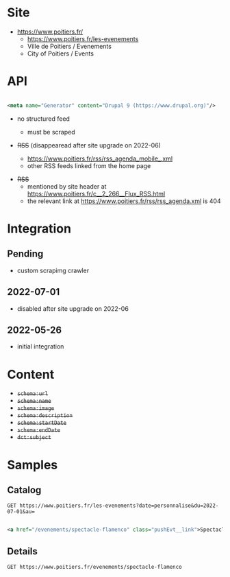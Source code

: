 # Site

* https://www.poitiers.fr/
    * https://www.poitiers.fr/les-evenements
    * Ville de Poitiers / Evenements
    * City of Poitiers / Events

# API

```xml

<meta name="Generator" content="Drupal 9 (https://www.drupal.org)"/>
```

* no structured feed
    * must be scraped

* ~~RSS~~ (disappearead after site upgrade on 2022-06)
    * https://www.poitiers.fr/rss/rss_agenda_mobile_.xml
    * other RSS feeds linked from the home page

- ~~RSS~~
    - mentioned by site header at https://www.poitiers.fr/c__2_266__Flux_RSS.html
    - the relevant link at https://www.poitiers.fr/rss/rss_agenda.xml is 404

# Integration

## Pending

* custom scrapimg crawler

## 2022-07-01

* disabled after site upgrade on 2022-06

## 2022-05-26

* initial integration

# Content

* ~~`schema:url`~~
* ~~`schema:name`~~
* ~~`schema:image`~~
* ~~`schema:description`~~
* ~~`schema:startDate`~~
* ~~`schema:endDate`~~
* ~~`dct:subject`~~

# Samples

## Catalog

```http
GET https://www.poitiers.fr/les-evenements?date=personnalise&du=2022-07-01&au=
```

```xml

<a href="/evenements/spectacle-flamenco" class="pushEvt__link">Spectacle Flamenco</a>
```

## Details

```http
GET https://www.poitiers.fr/evenements/spectacle-flamenco
```
